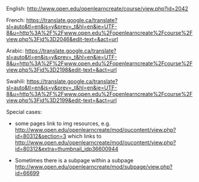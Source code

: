 
English:
http://www.open.edu/openlearncreate/course/view.php?id=2042


French:
https://translate.google.ca/translate?sl=auto&tl=en&js=y&prev=_t&hl=en&ie=UTF-8&u=http%3A%2F%2Fwww.open.edu%2Fopenlearncreate%2Fcourse%2Fview.php%3Fid%3D2046&edit-text=&act=url


Arabic:
https://translate.google.ca/translate?sl=auto&tl=en&js=y&prev=_t&hl=en&ie=UTF-8&u=http%3A%2F%2Fwww.open.edu%2Fopenlearncreate%2Fcourse%2Fview.php%3Fid%3D2198&edit-text=&act=url

Swahili:
https://translate.google.ca/translate?sl=auto&tl=en&js=y&prev=_t&hl=en&ie=UTF-8&u=http%3A%2F%2Fwww.open.edu%2Fopenlearncreate%2Fcourse%2Fview.php%3Fid%3D2199&edit-text=&act=url




Special cases:

  - some pages link to img resources, e.g.
    http://www.open.edu/openlearncreate/mod/oucontent/view.php?id=80312&section=3
    which links to
    http://www.open.edu/openlearncreate/mod/oucontent/view.php?id=80312&extra=thumbnail_idp36600944

  - Sometimes there is a subpage within a subpage
    http://www.open.edu/openlearncreate/mod/subpage/view.php?id=66699

